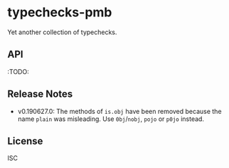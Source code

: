 ﻿
<!--#echo json="package.json" key="name" underline="=" -->
typechecks-pmb
==============
<!--/#echo -->

<!--#echo json="package.json" key="description" -->
Yet another collection of typechecks.
<!--/#echo -->

API
---

:TODO:


Release Notes
-------------

* v0.190627.0: The methods of `is.obj` have been removed because the name
  `plain` was misleading. Use `0bj`/`nobj`, `pojo` or `p0jo` instead.



<!--#toc stop="scan" -->


License
-------
<!--#echo json="package.json" key=".license" -->
ISC
<!--/#echo -->

